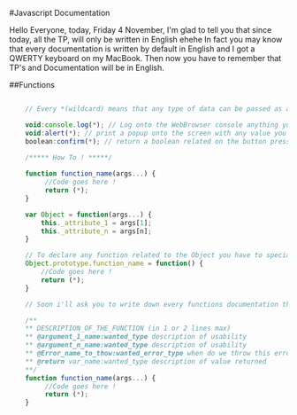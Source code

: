 #Javascript Documentation

Hello Everyone, today, Friday 4 November, I'm glad to tell you that since today, all the TP, will only be written in English ehehe
In fact you may know that every documentation is written by default in English and I got a QWERTY keyboard on my MacBook. Then now you have to remember that TP's and Documentation will be in English.

##Functions
```javascript

	// Every *(wildcard) means that any type of data can be passed as a parameter !

	void:console.log(*); // Log onto the WebBrowser console anything you want !
	void:alert(*); // print a popup onto the screen with any value you want !
	boolean:confirm(*); // return a boolean related on the button pressed on the popup
	
	/***** How To ! *****/

	function function_name(args...) {
		 //Code goes here !
		 return (*);
	}

	var Object = function(args...) {
	    this._attribute_1 = args[1];
	    this._attribute_n = args[n];
	}

	// To declare any function related to the Object you have to specialised it like that
	Object.prototype.function_name = function() {
		//Code goes here !
		return (*);
	}

	// Soon i'll ask you to write down every functions documentation then you will write that like this exemple

	/**
	** DESCRIPTION_OF_THE_FUNCTION (in 1 or 2 lines max)
	** @argument_1_name:wanted_type description of usability
	** @argument_n_name:wanted_type description of usability
	** @Error_name_to_thow:wanted_error_type when do we throw this error
	** @return var_name:wanted_type description of value returned
	**/
	function function_name(args...) {
		 //Code goes here !
		 return (*);
	}
```
